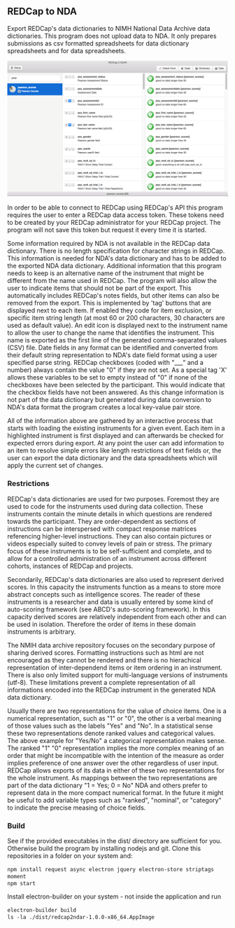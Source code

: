 ## REDCap to NDA

Export REDCap's data dictionaries to NIMH National Data Archive data dictionaries. This program does not upload data to NDA. It only prepares submissions as csv formatted spreadsheets for data dictionary spreadsheets and for data spreadsheets.

![Web Interface](/img/screenshot.png "Application Interface")

In order to be able to connect to REDCap using REDCap's API this program requires the user to enter a REDCap data access token. These tokens need to be created by your REDCap administrator for your REDCap project. The program will not save this token but request it every time it is started. 
 
Some information required by NDA is not available in the REDCap data dictionary. There is no length specification for character strings in REDCap. This information is needed for NDA's data dictionary and has to be added to the exported NDA data dictionary. Additional information that this program needs to keep is an alternative name of the instrument that might be different from the name used in REDCap. The program will also allow the user to indicate items that should not be part of the export. This automatically includes REDCap's notes fields, but other items can also be removed from the export. This is implemented by 'tag' buttons that are displayed next to each item. If enabled they code for item exclusion, or specific item string length (at most 60 or 200 characters, 30 characters are used as default value). An edit icon is displayed next to the instrument name to allow the user to change the name that identifies the instrument. This name is exported as the first line of the generated comma-separated values (CSV) file. Date fields in any format can be identified and converted from their default string representation to NDA's date field format using a user specified parse string. REDCap checkboxes (coded with "___" and a number) always contain the value "0" if they are not set. As a special tag 'X' allows these variables to be set to empty instead of "0" if none of the checkboxes have been selected by the participant. This would indicate that the checkbox fields have not been answered. As this change information is not part of the data dictionary but generated during data conversion to NDA's data format the program creates a local key-value pair store. 

All of the information above are gathered by an interactive process that starts with loading the existing instruments for a given event. Each item in a highlighted instrument is first displayed and can afterwards be checked for expected errors during export. At any point the user can add information to an item to resolve simple errors like length restrictions of text fields or, the user can export the data dictionary and the data spreadsheets which will apply the current set of changes.




### Restrictions

REDCap's data dictionaries are used for two purposes. Foremost they are used to code for the instruments used during data collection. These instruments contain the minute details in which questions are rendered towards the participant. They are order-dependent as sections of instructions can be interspersed with compact response matrices referencing higher-level instructions. They can also contain pictures or videos especially suited to convey levels of pain or stress. The primary focus of these instruments is to be self-sufficient and complete, and to allow for a controlled administration of an instrument across different cohorts, instances of REDCap and projects.

Secondarily, REDCap's data dictionaries are also used to represent derived scores. In this capacity the instruments function as a means to store more abstract concepts such as intelligence scores. The reader of these instruments is a researcher and data is usually entered by some kind of auto-scoring framework (see ABCD's auto-scoring framework). In this capacity derived scores are relatively independent from each other and can be used in isolation. Therefore the order of items in these domain instruments is arbitrary.

The NMIH data archive repository focuses on the secondary purpose of sharing derived scores. Formatting instructions such as html are not encouraged as they cannot be rendered and there is no hierachical representation of inter-dependend items or item ordering in an instrument. There is also only limited support for multi-language versions of instruments (utf-8). These limitations prevent a complete representation of all informations encoded into the REDCap instrument in the generated NDA data dictionary.

Usually there are two representations for the value of choice items. One is a numerical representation, such as "1" or "0", the other is a verbal meaning of those values such as the labels "Yes" and "No". In a statistical sense these two representations denote ranked values and categorical values. The above example for "Yes/No" a categorical representation makes sense. The ranked "1" "0" representation implies the more complex meaning of an order that might be incompatible with the intention of the measure as order implies preference of one answer over the other regardless of user input. REDCap allows exports of its data in either of these two representations for the whole instrument. As mappings between the two representations are part of the data dictionary "1 = Yes; 0 = No" NDA and others prefer to represent data in the more compact numerical format. In the future it might be useful to add variable types such as "ranked", "nominal", or "category" to indicate the precise measing of choice fields.

### Build

See if the provided executables in the dist/ directory are sufficient for you. Otherwise build the program by installing nodejs and git. Clone this repositories in a folder on your system and:

```
npm install request async electron jquery electron-store striptags moment
npm start
```

Install electron-builder on your system - not inside the application and run 
```
electron-builder build
ls -la ./dist/redcap2ndar-1.0.0-x86_64.AppImage
```
